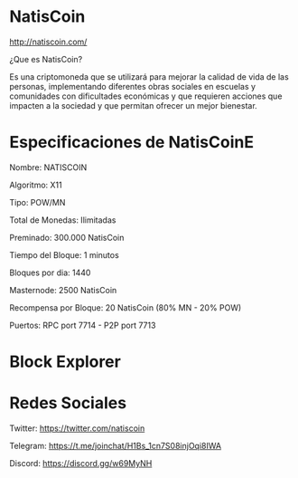 # NatisCoin
http://natiscoin.com/

¿Que es NatisCoin?

Es una criptomoneda que se utilizará para mejorar la calidad de vida de las personas, implementando diferentes obras sociales en escuelas y comunidades con dificultades económicas y que requieren acciones que impacten a la sociedad y que permitan ofrecer un mejor bienestar.

# Especificaciones de NatisCoinE

Nombre: NATISCOIN

Algoritmo: X11

Tipo: POW/MN

Total de Monedas: Ilimitadas

Preminado: 300.000 NatisCoin

Tiempo del Bloque: 1 minutos

Bloques por dia: 1440

Masternode: 2500 NatisCoin

Recompensa por Bloque: 20 NatisCoin (80% MN - 20% POW)

Puertos: RPC port 7714  -   P2P port 7713

# Block Explorer



# Redes Sociales

Twitter: https://twitter.com/natiscoin

Telegram: https://t.me/joinchat/H1Bs_1cn7S08injOqi8IWA

Discord: https://discord.gg/w69MyNH
